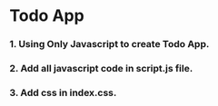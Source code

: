 # Todo App

### 1. Using Only Javascript to create Todo App.
### 2. Add all javascript code in script.js file.
### 3. Add css in index.css.